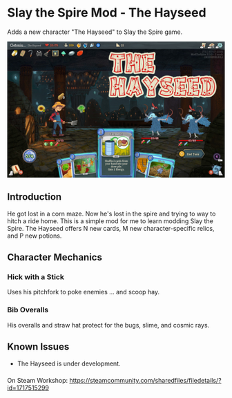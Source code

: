 # Slay the Spire Mod - The Hayseed

Adds a new character "The Hayseed" to Slay the Spire game.

![The Hayseed gameplay screenshot](the_hayseed_gameplay.jpg)

## Introduction
He got lost in a corn maze. Now he's lost in the spire and trying to way to hitch a ride home.
This is a simple mod for me to learn modding Slay the Spire.
The Hayseed offers N new cards, M new character-specific relics, and P new potions.

## Character Mechanics
### Hick with a Stick
Uses his pitchfork to poke enemies ... and scoop hay.
### Bib Overalls
His overalls and straw hat protect for the bugs, slime, and cosmic rays.

## Known Issues
- The Hayseed is under development.

###
On Steam Workshop: https://steamcommunity.com/sharedfiles/filedetails/?id=1717515299
